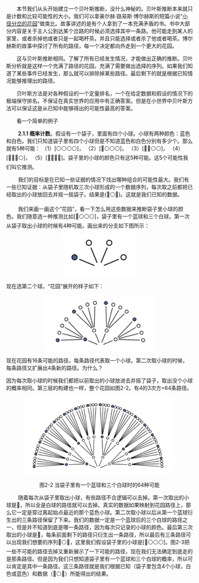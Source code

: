 <!--
Our goal in this section will be to build Bayesian inference up from humble beginnings, so there is no superstition about it. Bayesian inference is really just counting and comparing of possibilities. Consider by analogy Jorge Luis Borges’ short story “The Garden of Forking Paths.” The story is about a man who encounters a book filled with contradictions. In most books, characters arrive at plot points and must decide among alternative paths. A protagonist may arrive at a man’s home. She might kill the man, or rather take a cup of tea. Only one of these paths is taken—murder or tea. But the book within Borges’ story explores all paths, with each decision branching outward into an expanding garden of forking paths.
-->

&emsp;&emsp;本节我们从头开始建立一个贝叶斯推断，没什么神秘的。贝叶斯推断本来就只是计数和比较可能性的大小。我们可以拿豪尔赫·路易斯·博尔赫斯的短篇小说“[小径分岔的花园](https://www.zhihu.com/question/20776234?sort=created)”做类比。故事讲述的是有个人拿到了一本充满矛盾的书。书中大部分内容是关于主人公到达某个岔路的时候必须选择其中一条路。他可能走到某人的家里，或者杀掉他或者只是一起喝杯茶。并且只能选择或者杀了他或者喝茶。博尔赫斯的故事中探讨了所有的路径，每一个决定都向外走到一个更大的花园。

<!--
This is the same device that Bayesian inference offers. In order to make good inference about what actually happened, it helps to consider everything that could have happened. A Bayesian analysis is a garden of forking data, in which alternative sequences of events are cultivated. As we learn about what did happen, some of these alternative sequences are pruned. In the end, what remains is only what is logically consistent with our knowledge.
-->

&emsp;&emsp;这与贝叶斯推断相同。了解了所有已经发生情况，才能做出正确的推断。贝叶斯分析就是这样一个充满了路径的花园，充满了需要做出选择的序列。如果我们知道了某些事件已经发生，那么就可以排除掉某些路径。最后剩下的就是根据已知情况能够推理出的路径。

<!--
This approach provides a quantitative ranking of hypotheses, a ranking that is maximally conservative, given the assumptions and data that go into it. The approach cannot guarantee a correct answer, on large world terms. But it can guarantee the best possible answer, on small world terms, that could be derived from the information fed into it.
-->

&emsp;&emsp;贝叶斯方法是对各种假设的一个定量排名，一个在给定数据和假设的情况下的极端保守排名。不保证在真实世界的应用中有正确答案。但是在小世界中贝叶斯方法可以保证这是从已知中能够得出的可能性最高的答案。
<!--
Consider the following toy example.
-->
&emsp;&emsp;看一个简单的例子

<!--
2.1.1. Counting possibilities. Suppose there’s a bag, and it contains four marbles. These marbles come in two colors: blue and white. We know there are four marbles in the bag, but we don’t know how many are of each color. We do know that there are five possibilities: (1)[ ],(2)[ ],(3)[ ],(4)[ ],(5)[ ]. Thesearetheonly possibilities consistent with what we know about the contents of the bag. Call these five possibilities the conjectures.
-->
&emsp;&emsp; **2.1.1 概率计数**。假设有一个袋子，里面有四个小球。小球有两种颜色：蓝色和白色。我们只知道袋子里有四个小球但是不知道蓝色和白色分别有多少个。那么就有5种可能：
（1）\[:white_circle::white_circle::white_circle::white_circle:\]，
（2）\[:large_blue_circle::white_circle::white_circle::white_circle:\]，
（3）\[:large_blue_circle::large_blue_circle::white_circle::white_circle:\]，
（4）\[:large_blue_circle::large_blue_circle::large_blue_circle::white_circle:\]，
（5）\[:large_blue_circle::large_blue_circle::large_blue_circle::large_blue_circle:\]。袋子里的小球的颜色只有这5种可能。这5个可能性我们叫它推测。

<!--
Our goal is to figure out which of these conjectures is most plausible, given some evi- dence about the contents of the bag. We do have some evidence: A sequence of three mar- bles is pulled from the bag, one at a time, replacing the marble each time and shaking the bag before drawing another marble. The sequence that emerges is: , in that order. These are the data.
-->
&emsp;&emsp; 我们的目标是在已知一些证据的情况下找出哪种组合的可能性最大。我们有一些已知证据：从袋子里随机取三次小球形成的一个数据序列，每次取之前都把已经取出的小球放回去并摇一摇袋子。结果是\(:large_blue_circle::white_circle::large_blue_circle:\)。这就是我们已知的数据。
<!--
So now let’s plant the garden and see how to use the data to infer what’s in the bag. Let’s begin by considering just the single conjecture, [ ], that the bag contains one blue and three white marbles. On the first draw from the bag, one of four things could happen, corre- sponding to one of four marbles in the bag. So we can visualize the possibilities branching outward:
-->
&emsp;&emsp; 我们来画一画这个“花园”，看一下怎么用这些数据来推断袋子里小球的颜色。我们随意选一种推测比如\[:large_blue_circle::white_circle::white_circle::white_circle:\]，袋子里有一个蓝球和三个白球。第一次从袋子取出小球的时候有4种可能。画出来的分支如下图所示：
<p align="center"> <img src="images/ball_path_1.png"  width="200"/> </p>

<!--
Now consider the garden as we get another draw from the bag. It expands the garden out one layer:
-->
现在选第二个球。“花园”展开的样子如下：

<p align="center"> <img src="images/ball_path_2.png"  width="300"/> </p>

<!--
Now there are 16 possible paths through the garden, one for each pair of draws. On the second draw from the bag, each of the paths above again forks into four possible paths. Why?
-->

现在花园有16条可能的路径，每条路径代表取一个小球。第二次取小球的时候，每条路径又扩展出4条新的路径。为什么？
<!--
Because we believe that our shaking of the bag gives each marble a fair chance at being drawn, regardless of which marble was drawn previously. The third layer is built in the same way, and the full garden is shown in Figure 2.2. There are 43 = 64 possible paths in total.
-->
因为每次取小球的时候我们都把以前取出的小球放进去并摇了袋子，取出没个小球的概率相同。第三层的构建也一样，整个花园如图2-2。有4的3次方=64条路径。

<p align="center"> <img src="images/figure2-2.png"  width="400"/> </p>
<p align="center">图2-2 当袋子里有一个蓝球和三个白球时的64种可能</p>
<!--
As we consider each draw from the bag, some of these paths are logically eliminated. The first draw tuned out to be , recall, so the three white paths at the bottom of the garden are eliminated right away. If you imagine the real data tracing out a path through the garden, it must have passed through the one blue path near the origin. The second draw from the bag produces , so three of the paths forking out of the first blue marble remain. As the data trace out a path, we know it must have passed through one of those three white paths (after the first blue path), but we don’t know which one, because we recorded only the color of each marble. Finally, the third draw is . Each of the remaining three paths in the middle layer sustain one blue path, leaving a total of three ways for the sequence to appear, assuming the bag contains [ ]. Figure 2.3 shows the garden again, now with logically eliminated paths grayed out. We can’t be sure which of those three paths the actual data took. But as long as we’re considering only the possibility that the bag contains one blue and three white marbles, we can be sure that the data took one of those three paths. Those are the only paths consistent with both our knowledge of the bag’s contents (four marbles, white or blue) and the data ( ).
-->

&emsp;&emsp; 随着每次从袋子里取出小球，有些路径不合逻辑可以去掉。第一次取出的小球是:large_blue_circle:，所以全是白球的路径就可以去掉。真实的数据如果映射到花园路径上，那么它一定是穿过离起始点最近的那个蓝色小球。第二次取小球以后从第一个蓝球衍生出的三条路径保留了下来。我们的数据一定是一个蓝球后的三个白球的路径之一，但是并不知道到底是哪一条路径，因为每次只记录的小球的颜色。最后第三次取出的小球是:large_blue_circle:，每条前面剩下的路径只衍生出一条路径，所以最后有三条路径可以出现我们想要的序列:large_blue_circle::white_circle::large_blue_circle:，这里我们假设袋子里的小球是\[:large_blue_circle::white_circle::white_circle::white_circle:\]。图2-3把一些不可能的路径去掉又重新展示了一下可能的路径，现在我们无法确定到底走的是那条路径。但是因为我们只想知道袋子里有一个蓝球和三个白球的概率，所以可以肯定是其中一条路径。这三条路径就是我们根据已知（袋子里包含4个小球，白色或蓝色）和数据（:large_blue_circle::white_circle::large_blue_circle:）所能得出的结果。
